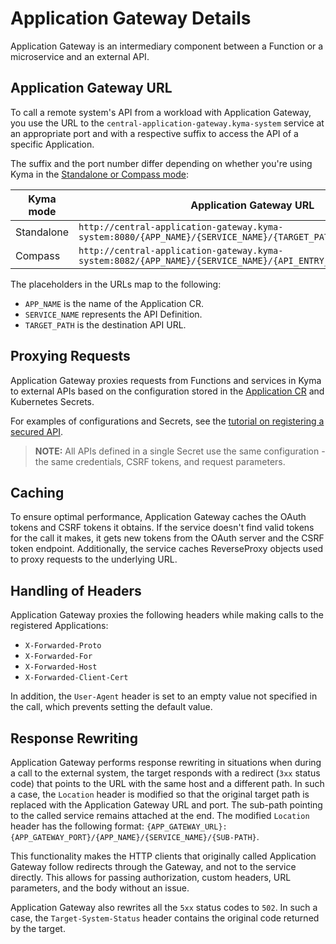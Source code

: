 # Application Gateway Details

Application Gateway is an intermediary component between a Function or a microservice and an external API.

## Application Gateway URL

To call a remote system's API from a workload with Application Gateway, you use the URL to the `central-application-gateway.kyma-system` service at an appropriate port and with a respective suffix to access the API of a specific Application.

The suffix and the port number differ depending on whether you're using Kyma in the [Standalone or Compass mode](../README.md):

| **Kyma mode** | **Application Gateway URL** |
|-----------|-------------------------|
| Standalone | `http://central-application-gateway.kyma-system:8080/{APP_NAME}/{SERVICE_NAME}/{TARGET_PATH}` |
| Compass | `http://central-application-gateway.kyma-system:8082/{APP_NAME}/{SERVICE_NAME}/{API_ENTRY_NAME}/{TARGET_PATH}` |

The placeholders in the URLs map to the following:

- `APP_NAME` is the name of the Application CR.
- `SERVICE_NAME` represents the API Definition.
- `TARGET_PATH` is the destination API URL.

## Proxying Requests

Application Gateway proxies requests from Functions and services in Kyma to external APIs based on the configuration stored in the [Application CR](../resources/06-10-application.md) and Kubernetes Secrets.

For examples of configurations and Secrets, see the [tutorial on registering a secured API](../tutorials/01-30-register-secured-api.md).

> **NOTE:** All APIs defined in a single Secret use the same configuration - the same credentials, CSRF tokens, and request parameters.

## Caching

To ensure optimal performance, Application Gateway caches the OAuth tokens and CSRF tokens it obtains. If the service doesn't find valid tokens for the call it makes, it gets new tokens from the OAuth server and the CSRF token endpoint.
Additionally, the service caches ReverseProxy objects used to proxy requests to the underlying URL.

## Handling of Headers

Application Gateway proxies the following headers while making calls to the registered Applications:

- `X-Forwarded-Proto`
- `X-Forwarded-For`
- `X-Forwarded-Host`
- `X-Forwarded-Client-Cert`

In addition, the `User-Agent` header is set to an empty value not specified in the call, which prevents setting the default value.

## Response Rewriting

Application Gateway performs response rewriting in situations when during a call to the external system, the target responds with a redirect (`3xx` status code) that points to the URL with the same host and a different path.
In such a case, the `Location` header is modified so that the original target path is replaced with the Application Gateway URL and port. The sub-path pointing to the called service remains attached at the end. 
The modified `Location` header has the following format: `{APP_GATEWAY_URL}:{APP_GATEWAY_PORT}/{APP_NAME}/{SERVICE_NAME}/{SUB-PATH}`.

This functionality makes the HTTP clients that originally called Application Gateway follow redirects through the Gateway, and not to the service directly. 
This allows for passing authorization, custom headers, URL parameters, and the body without an issue.

Application Gateway also rewrites all the `5xx` status codes to `502`. In such a case, the `Target-System-Status` header contains the original code returned by the target. 